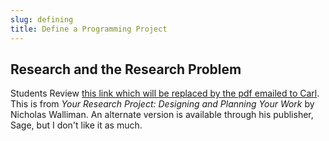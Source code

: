 ```yaml
---
slug: defining
title: Define a Programming Project
---
```

## Research and the Research Problem

Students Review [this link which will be replaced by the pdf emailed to Carl](https://www.nyu.edu/classes/bkg/methods/010072.pdf).  This is from *Your Research Project: Designing and Planning Your Work* by Nicholas Walliman.  An alternate version is available through his publisher, Sage, but I don't like it as much.
